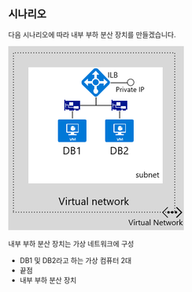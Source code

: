 ## 시나리오

다음 시나리오에 따라 내부 부하 분산 장치를 만들겠습니다.

![이미지 설명](./media/load-balancer-get-started-ilb-scenario-include/figure1.png)

내부 부하 분산 장치는 가상 네트워크에 구성  
- DB1 및 DB2라고 하는 가상 컴퓨터 2대<BR> 
- 끝점 <BR> 
- 내부 부하 분산 장치<BR>

<!----HONumber=AcomDC_1223_2015-->
